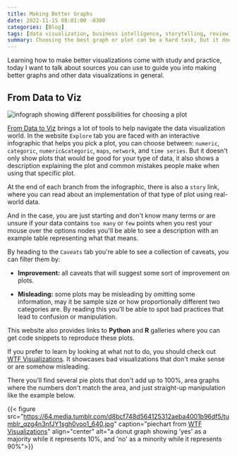 ```yaml
---
title: Making Better Graphs
date: 2022-11-15 08:01:00 -0300
categories: [Blog]
tags: [data visualization, business intelligence, storytelling, review, ethic]
summary: Choosing the best graph or plot can be a hard task, but it doesn't need to be.
---
```


Learning how to make better visualizations come with study and practice, today I want to talk about sources you can use to guide you into making better graphs and other data visualizations in general.

## From Data to Viz

![infograph showing different possibilities for choosing a plot](https://i.imgur.com/416qeWj.png)

[From Data to Viz](https://www.data-to-viz.com/) brings a lot of tools to help navigate the data visualization world. In the website `Explore` tab you are faced with an interactive infographic that helps you pick a plot, you can choose between: `numeric`, `categoric`, `numeric&categoric`, `maps`, `network`, and `time series`. But it doesn't only show plots that would be good for your type of data, it also shows a description explaining the plot and common mistakes people make when using that specific plot.

At the end of each branch from the infographic, there is also a `story` link, where you can read about an implementation of that type of plot using real-world data.

And in the case, you are just starting and don't know many terms or are unsure if your data contains `too many` or `few` points when you rest your mouse over the options nodes you'll be able to see a description with an example table representing what that means. 

By heading to the `Caveats` tab you're able to see a collection of caveats, you can filter them by:

 - **Improvement:** all caveats that will suggest some sort of improvement on plots.

 - **Misleading:** some plots may be misleading by omitting some information, may it be sample size or how proportionally different two categories are. By reading this you'll be able to spot bad practices that lead to confusion or manipulation.

This website also provides links to **Python** and **R** galleries where you can get code snippets to reproduce these plots.

If you prefer to learn by looking at what not to do, you should check out [WTF Visualizations](https://viz.wtf/). It showcases bad visualizations that don't make sense or are somehow misleading.

There you'll find several pie plots that don't add up to 100%, area graphs where the numbers don't match the area, and just straight-up manipulation like the example below.

{{< figure src="https://64.media.tumblr.com/d8bcf748d564125312aeba4001b96df5/tumblr_qzg4n3nfJY1sgh0voo1_640.jpg" caption="piechart from [WTF Visualizations](https://viz.wtf/)" align="center" alt="a donut graph showing 'yes' as a majority while it represents 10%, and 'no' as a minority while it represents 90%">}}